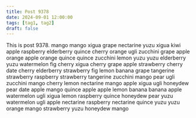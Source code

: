 ```yaml
---
title: Post 9378
date: 2024-09-01 12:00:00
tags: [tag1, tag2]
draft: false
---
```

This is post 9378.
mango
mango
xigua
grape
nectarine
yuzu
xigua
kiwi
apple
raspberry
elderberry
quince
cherry
orange
ugli
zucchini
grape
apple
orange
apple
orange
quince
quince
zucchini
lemon
yuzu
yuzu
elderberry
yuzu
watermelon
fig
cherry
xigua
cherry
grape
apple
strawberry
cherry
date
cherry
elderberry
strawberry
fig
lemon
banana
grape
tangerine
strawberry
raspberry
strawberry
tangerine
zucchini
mango
pear
ugli
zucchini
mango
cherry
lemon
nectarine
mango
apple
xigua
ugli
honeydew
pear
date
apple
mango
quince
apple
apple
lemon
banana
banana
apple
watermelon
ugli
xigua
lemon
raspberry
quince
honeydew
pear
yuzu
watermelon
ugli
apple
nectarine
raspberry
nectarine
quince
yuzu
yuzu
orange
mango
strawberry
yuzu
honeydew
mango
